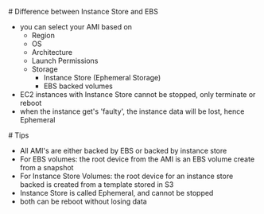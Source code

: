# Difference between Instance Store and EBS

- you can select your AMI based on
  - Region
  - OS
  - Architecture
  - Launch Permissions
  - Storage
    - Instance Store (Ephemeral Storage)
    - EBS backed volumes
- EC2 instances with Instance Store cannot be stopped, only terminate or reboot
- when the instance get's 'faulty', the instance data will be lost, hence Ephemeral


# Tips
- All AMI's are either backed by EBS or backed by instance store
- For EBS volumes: the root device from the AMI is an EBS volume create from a snapshot
- For Instance Store Volumes: the root device for an instance store backed is created from a template stored in S3
- Instance Store is called Ephemeral, and cannot be stopped
- both can be reboot without losing data
